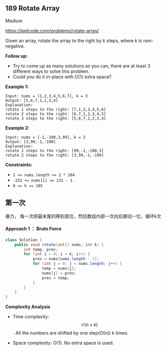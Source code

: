 ## 189  Rotate Array

Medium

https://leetcode.com/problems/rotate-array/

Given an array, rotate the array to the right by *k* steps, where *k* is non-negative.

**Follow up:**

- Try to come up as many solutions as you can, there are at least 3 different ways to solve this problem.
- Could you do it in-place with O(1) extra space?

 

**Example 1:**

```
Input: nums = [1,2,3,4,5,6,7], k = 3
Output: [5,6,7,1,2,3,4]
Explanation:
rotate 1 steps to the right: [7,1,2,3,4,5,6]
rotate 2 steps to the right: [6,7,1,2,3,4,5]
rotate 3 steps to the right: [5,6,7,1,2,3,4]
```

**Example 2:**

```
Input: nums = [-1,-100,3,99], k = 2
Output: [3,99,-1,-100]
Explanation: 
rotate 1 steps to the right: [99,-1,-100,3]
rotate 2 steps to the right: [3,99,-1,-100]
```

 

**Constraints:**

- `1 <= nums.length <= 2 * 104`
- `-231 <= nums[i] <= 231 - 1`
- `0 <= k <= 105`



## 第一次

暴力， 每一次把最末尾的移到首位，然后数组内部一次向后挪动一位，循环k次

#### Approach 1 ： Brute Force

```java
class Solution {
    public void rotate(int[] nums, int k) {
        int temp, prev;
        for (int i = 0; i < k; i++) {
            prev = nums[nums.length - 1];
            for (int j = 0; j < nums.length; j++) {
                temp = nums[j];
                nums[j] = prev;
                prev = temp;
            }
        }
    }
}
```

**Complexity Analysis**

- Time complexity: 
  $$
  \mathcal{O}(n \times k)
  $$
  . All the numbers are shifted by one step(O(*n*)) k times.

- Space complexity: O(1). No extra space is used.

